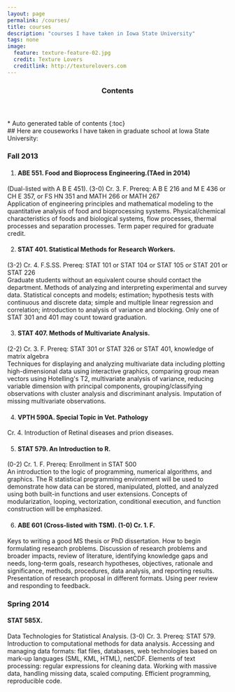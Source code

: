 ```yaml
---
layout: page
permalink: /courses/
title: courses
description: "courses I have taken in Iowa State University"
tags: none 
image:
  feature: texture-feature-02.jpg
  credit: Texture Lovers
  creditlink: http://texturelovers.com
---
```


<section id="table-of-contents" class="toc">
  <header>
    <h3 >Contents</h3>
  </header>
<div id="drawer" markdown="1">
*  Auto generated table of contents
{:toc}
</div>
</section><!-- /#table-of-contents -->
## Here are couseworks I have taken in graduate school at Iowa State University:<br/>

### Fall 2013<br/>
1. #### ABE 551. Food and Bioprocess Engineering.(TAed in 2014)<br/>
(Dual-listed with A B E 451). (3-0) Cr. 3. F. Prereq: A B E 216 and M E 436 or CH E 357, or FS HN 351 and MATH 266 or MATH 267<br/>
Application of engineering principles and mathematical modeling to the quantitative analysis of food and bioprocessing systems. Physical/chemical characteristics of foods and biological systems, flow processes, thermal processes and separation processes. Term paper required for graduate credit.<br/>

2. #### STAT 401. Statistical Methods for Research Workers.<br/>
(3-2) Cr. 4. F.S.SS. Prereq: STAT 101 or STAT 104 or STAT 105 or STAT 201 or STAT 226<br/>
Graduate students without an equivalent course should contact the department. Methods of analyzing and interpreting experimental and survey data. Statistical concepts and models; estimation; hypothesis tests with continuous and discrete data; simple and multiple linear regression and correlation; introduction to analysis of variance and blocking. Only one of STAT 301 and 401 may count toward graduation.<br/>

3. #### STAT 407. Methods of Multivariate Analysis.<br/>
(2-2) Cr. 3. F. Prereq: STAT 301 or STAT 326 or STAT 401, knowledge of matrix algebra<br/>
Techniques for displaying and analyzing multivariate data including plotting high-dimensional data using interactive graphics, comparing group mean vectors using Hotelling's T2, multivariate analysis of variance, reducing variable dimension with principal components, grouping/classifying observations with cluster analysis and discriminant analysis. Imputation of missing multivariate observations.<br/>

4. #### VPTH 590A. Special Topic in Vet. Pathology<br/>
Cr. 4. Introduction of Retinal diseases and prion diseases.<br/>

5. #### STAT 579. An Introduction to R.<br/>
(0-2) Cr. 1. F. Prereq: Enrollment in STAT 500<br/>
An introduction to the logic of programming, numerical algorithms, and graphics. The R statistical programming environment will be used to demonstrate how data can be stored, manipulated, plotted, and analyzed using both built-in functions and user extensions. Concepts of modularization, looping, vectorization, conditional execution, and function construction will be emphasized.<br/>

6. #### ABE 601 (Cross-listed with TSM). (1-0) Cr. 1. F. <br/>
Keys to writing a good MS thesis or PhD dissertation. How to begin formulating research problems. Discussion of research problems and broader impacts, review of literature, identifying knowledge gaps and needs, long-term goals, research hypotheses, objectives, rationale and significance, methods, procedures, data analysis, and reporting results. Presentation of research proposal in different formats. Using peer review and responding to feedback.<br/>

### Spring 2014 <br/>
#### STAT 585X. <br/>
Data Technologies for Statistical Analysis. (3-0) Cr. 3. Prereq: STAT 579. <br/>
Introduction to computational methods for data analysis. Accessing and managing data formats: flat files, databases, web technologies based on mark-up languages (SML, KML, HTML), netCDF. Elements of text processing: regular expressions for cleaning data. Working with massive data, handling missing data, scaled computing. Efficient programming, reproducible code.





